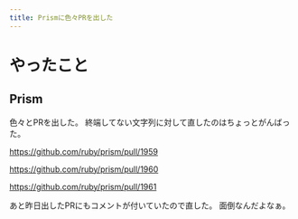 ```yaml
---
title: Prismに色々PRを出した
---
```


# やったこと

## Prism

色々とPRを出した。
終端してない文字列に対して直したのはちょっとがんばった。

<https://github.com/ruby/prism/pull/1959>

<https://github.com/ruby/prism/pull/1960>

<https://github.com/ruby/prism/pull/1961>

あと昨日出したPRにもコメントが付いていたので直した。
面倒なんだよなぁ。
